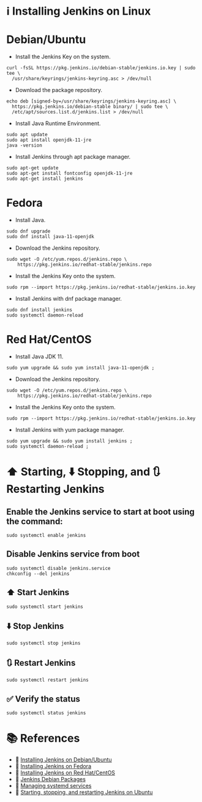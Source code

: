 # :information_source: Installing Jenkins on Linux

# Debian/Ubuntu

- Install the Jenkins Key on the system.
```
curl -fsSL https://pkg.jenkins.io/debian-stable/jenkins.io.key | sudo tee \
  /usr/share/keyrings/jenkins-keyring.asc > /dev/null
```

- Download the package repository.
```
echo deb [signed-by=/usr/share/keyrings/jenkins-keyring.asc] \
  https://pkg.jenkins.io/debian-stable binary/ | sudo tee \
  /etc/apt/sources.list.d/jenkins.list > /dev/null
```

- Install Java Runtime Environment.
```
sudo apt update
sudo apt install openjdk-11-jre
java -version
```

- Install Jenkins through apt package manager.
```
sudo apt-get update
sudo apt-get install fontconfig openjdk-11-jre
sudo apt-get install jenkins
```

# Fedora
- Install Java.
```
sudo dnf upgrade
sudo dnf install java-11-openjdk
```

- Download the Jenkins repository.
```
sudo wget -O /etc/yum.repos.d/jenkins.repo \
    https://pkg.jenkins.io/redhat-stable/jenkins.repo
```

- Install the Jenkins Key onto the system.
```
sudo rpm --import https://pkg.jenkins.io/redhat-stable/jenkins.io.key
```

- Install Jenkins with dnf package manager.
```
sudo dnf install jenkins
sudo systemctl daemon-reload
```

# Red Hat/CentOS

- Install Java JDK 11.
```
sudo yum upgrade && sudo yum install java-11-openjdk ;
```

- Download the Jenkins repository.
```
sudo wget -O /etc/yum.repos.d/jenkins.repo \
    https://pkg.jenkins.io/redhat-stable/jenkins.repo 
```

- Install the Jenkins Key onto the system.
```
sudo rpm --import https://pkg.jenkins.io/redhat-stable/jenkins.io.key
```

- Install Jenkins with yum package manager.

```
sudo yum upgrade && sudo yum install jenkins ;
sudo systemctl daemon-reload ;
```

# :arrow_up: Starting, :arrow_down: Stopping, and :arrows_clockwise: Restarting Jenkins

## Enable the Jenkins service to start at boot using the command:
```
sudo systemctl enable jenkins
```

## Disable Jenkins service from boot
```
sudo systemctl disable jenkins.service 
chkconfig --del jenkins
```

## :arrow_up: Start Jenkins
```
sudo systemctl start jenkins
```

## :arrow_down: Stop Jenkins
```
sudo systemctl stop jenkins 
```

## :arrows_clockwise: Restart Jenkins
```
sudo systemctl restart jenkins 
```

## :white_check_mark: Verify the status
```
sudo systemctl status jenkins
```

# :books: References
- :link: [Installing Jenkins on Debian/Ubuntu](https://www.jenkins.io/doc/book/installing/linux/#debianubuntu)
- :link: [Installing Jenkins on Fedora](https://www.jenkins.io/doc/book/installing/linux/#fedora)
- :link: [Installing Jenkins on Red Hat/CentOS](https://www.jenkins.io/doc/book/installing/linux/#red-hat-centos)
- :link: [Jenkins Debian Packages](https://pkg.jenkins.io/debian-stable/)   
- :link: [Managing systemd services](https://www.jenkins.io/doc/book/system-administration/systemd-services/)
- :link: [Starting, stopping, and restarting Jenkins on Ubuntu](https://learning.oreilly.com/library/view/learning-continuous-integration/9781788479356/b82c23b3-5394-499d-a3f4-44f9da9ee6b9.xhtml)

